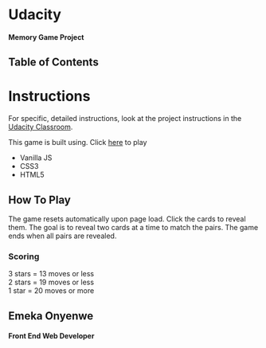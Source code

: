 
# Udacity
#### Memory Game Project

## Table of Contents


# Instructions
For specific, detailed instructions, look at the project instructions in the [Udacity Classroom](https://classroom.udacity.com/me).

This game is built using. Click [here](https://emek-lemark.github.io.) to play
* Vanilla JS
* CSS3
* HTML5


## How To Play
The game resets automatically upon page load. Click the cards to reveal them. The goal is to reveal
two cards at a time to match the pairs. The game ends when all pairs are revealed.


### Scoring
3 stars = 13 moves or less  
2 stars = 19 moves or less  
1 star = 20 moves or more


## Emeka Onyenwe
#### Front End Web Developer